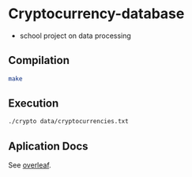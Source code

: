 # Cryptocurrency-database
- school project on data processing

## Compilation
```sh
make
```

## Execution
```sh
./crypto data/cryptocurrencies.txt
```

## Aplication Docs
See [overleaf](https://www.overleaf.com/read/byjjvxftdhnf).
